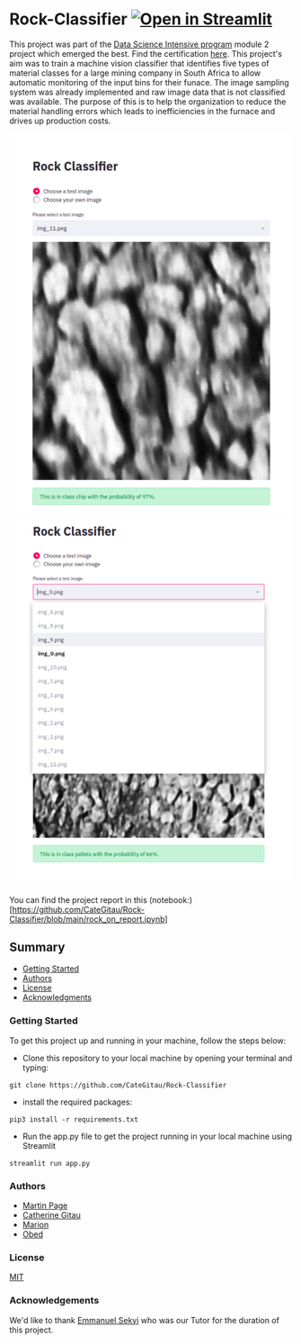 # Rock-Classifier [![Open in Streamlit](https://static.streamlit.io/badges/streamlit_badge_black_white.svg)](https://share.streamlit.io/categitau/rock-classifier/main/app.py)
This project was part of the [Data Science Intensive program](http://dsi-program.com/) module 2 project which emerged the best. Find the certification [here](https://drive.google.com/file/d/1dY4UCGuzdROj7-f2MNAf3kWuxqE__yld/view?usp=sharing). This project's aim was to 
train a machine vision classifier that identifies five types of material classes for a large mining company in South Africa to allow automatic monitoring of the input bins for their funace. The image sampling system was already implemented and raw image data that is not classified was available. The purpose of this is to help the organization to reduce the material handling errors which leads to inefficiencies in the furnace and drives up production costs. 

![rocks](/images/rock_1.png)
![rocks](/images/rock_2.png)

You can find the project report in this (notebook:)[https://github.com/CateGitau/Rock-Classifier/blob/main/rock_on_report.ipynb]



## Summary

 - [Getting Started](#getting-started)
 - [Authors](#authors)
 - [License](#license)
 - [Acknowledgments](#acknowledgments)


 ### Getting Started
 To get this project up and running in your machine, follow the steps below:

 - Clone this repository to your local machine by opening your terminal and typing:
 ```
 git clone https://github.com/CateGitau/Rock-Classifier
 ```

 - install the required packages:
 ```
 pip3 install -r requirements.txt
 ```

 - Run the app.py file to get the project running in your local machine using Streamlit
 ```
 streamlit run app.py
 ```

 ### Authors
 - [Martin Page](https://github.com/malcolmrite-dsi)
 - [Catherine Gitau](https://github.com/CateGitau)
 - [Marion](https://github.com/marionboynton)
 - [Obed](Dzikunu)

 ### License

 [MIT](https://mit-license.org/)

 ### Acknowledgements

 We'd like to thank [Emmanuel Sekyi](https://www.linkedin.com/in/thesekyi/?originalSubdomain=gh) who was our Tutor for the duration of this project.
